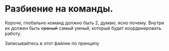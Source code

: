 # Разбиение на команды.

Короче, глобально команд должно быть 2, думаю, ясно почему. Внутри их должен быть ~~сраный~~ самый умный, 
который будет координировать работу.

Записывайтесь в этот файлик по принципу